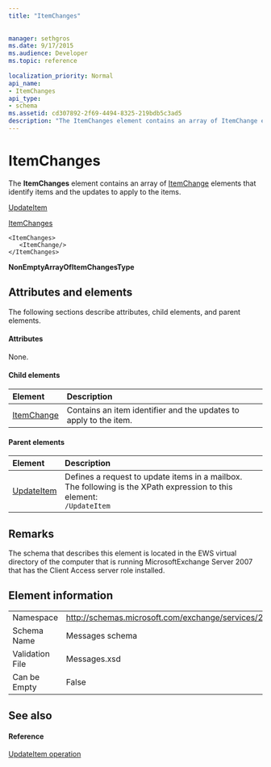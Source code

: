 ```yaml
---
title: "ItemChanges"
 
 
manager: sethgros
ms.date: 9/17/2015
ms.audience: Developer
ms.topic: reference
 
localization_priority: Normal
api_name:
- ItemChanges
api_type:
- schema
ms.assetid: cd307892-2f69-4494-8325-219bdb5c3ad5
description: "The ItemChanges element contains an array of ItemChange elements that identify items and the updates to apply to the items."
---
```


# ItemChanges

The **ItemChanges** element contains an array of [ItemChange](itemchange.md) elements that identify items and the updates to apply to the items. 
  
[UpdateItem](updateitem.md)
  
[ItemChanges](itemchanges.md)
  
```
<ItemChanges>
   <ItemChange/>
</ItemChanges>
```

 **NonEmptyArrayOfItemChangesType**
## Attributes and elements

The following sections describe attributes, child elements, and parent elements.
  
#### Attributes

None.
  
#### Child elements

|**Element**|**Description**|
|:-----|:-----|
|[ItemChange](itemchange.md) <br/> |Contains an item identifier and the updates to apply to the item.  <br/> |
   
#### Parent elements

|**Element**|**Description**|
|:-----|:-----|
|[UpdateItem](updateitem.md) <br/> |Defines a request to update items in a mailbox.  <br/> The following is the XPath expression to this element:  <br/>  `/UpdateItem` <br/> |
   
## Remarks

The schema that describes this element is located in the EWS virtual directory of the computer that is running MicrosoftExchange Server 2007 that has the Client Access server role installed.
  
## Element information

|||
|:-----|:-----|
|Namespace  <br/> |http://schemas.microsoft.com/exchange/services/2006/messages  <br/> |
|Schema Name  <br/> |Messages schema  <br/> |
|Validation File  <br/> |Messages.xsd  <br/> |
|Can be Empty  <br/> |False  <br/> |
   
## See also

#### Reference

[UpdateItem operation](updateitem-operation.md)

